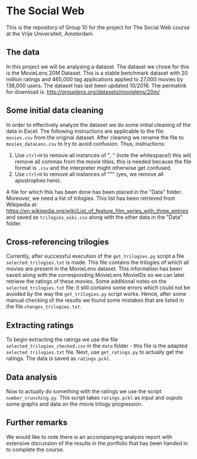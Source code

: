 # The Social Web

This is the repository of Group 10 for the project for The Social Web course at the Vrije Universiteit, Amsterdam. 

## The data

In this project we will be analysing a dataset. The dataset we chose for this is the MovieLens 20M Dataset. This is a stable benchmark dataset with 20 million ratings and 465,000 tag applications applied to 27,000 movies by 138,000 users. The dataset has last been updated 10/2016. The permalink for download is: http://grouplens.org/datasets/movielens/20m/

## Some initial data cleaning

In order to effectively analyze the dataset we do some initial cleaning of the data in Excel. The following instructions are applicable to the file: ``movies.csv`` from the original dataset. After cleaning we rename the file to ``movies_dataLens.csv`` to try to avoid confusion. Thus, instructions: 

  1) Use ``ctrl+H`` to remove all instances of ", " (note the whitespace!) this will remove all commas from the movie titles, this is          needed because the file format is ``.csv`` and the interpreter might otherwise get confused. 
  2) Use ``ctrl+H`` to remove all instances of """ (yes, we remove all apostrophes here). 

A file for which this has been done has been placed in the "Data" folder. Moreover, we need a list of trilogies. This list has been retrieved from Wikipedia at: https://en.wikipedia.org/wiki/List_of_feature_film_series_with_three_entries and saved as ``trilogies_wiki.csv`` along with the other data in the "Data" folder. 

## Cross-referencing trilogies

Currently, after successful execution of the ``get_trilogies.py`` script a file ``selected_trilogies.txt`` is made. This file contains the trilogies of which all movies are present in the MovieLens dataset. This information has been saved along with the corresponding MovieLens MovieIDs so we can later retrieve the ratings of these movies. Some additional notes on the ``selected_trilogies.txt`` file: it still contains some errors which could not be avoided by the way the ``get_trilogies.py`` script works. Hence, after some manual checking of the results we found some mistakes that are listed in the file ``changes_trilogies.txt``. 

## Extracting ratings

To begin extracting the ratings we use the file ``selected_trilogies_checked.csv`` in the ``data`` folder - this file is the adapted ``selected_trilogies.txt`` file. Next, use ``get_ratings.py`` to actually get the ratings. The data is saved as ``ratings.pckl``. 

## Data analysis

Now to actually do something with the ratings we use the script ``number_crunching.py``. This script takes ``ratings.pckl`` as input and ouputs some graphs and data on the movie trilogy progression. 

## Further remarks

We would like to note there is an accompanying analysis report with extensive discussion of the results in the portfolio that has been handed in to complete the course. 
